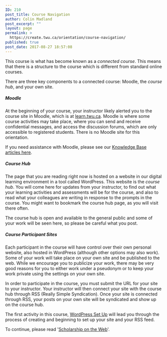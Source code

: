 ```yaml
---
ID: 210
post_title: Course Navigation
author: Colin Madland
post_excerpt: ""
layout: page
permalink: >
  https://create.twu.ca/orientation/course-navigation/
published: true
post_date: 2017-08-27 18:57:08
---
```

This course is what has become known as a <em>connected course</em>. This means that there is a structure to the course which is different from standard online courses.

There are three key components to a connected course: Moodle, the <em>course hub</em>, and your own site.

<h5>Moodle</h5>

At the beginning of your course, your instructor likely alerted you to the course site in Moodle, which is at <a href="https://learn.twu.ca">learn.twu.ca</a>. Moodle is where some course activities may take place, where you can send and receive confidential messages, and access the discussion forums, which are only accessible to registered students. There is no Moodle site for this orientation.

If you need assistance with Moodle, please see our <a href="https://twonline.gitbooks.io/moodlefaq/content/">Knowledge Base articles here</a>.

<h5>Course Hub</h5>

The page that you are reading right now is hosted on a website in our digital learning environment in a tool called WordPress. This website is the <em>course hub</em>. You will come here for updates from your instructor, to find out what your learning activities and assessments will be for the course, and also to read what your colleagues are writing in response to the prompts in the course. You might want to bookmark the course hub page, as you will visit there often.

The course hub is open and available to the general public and some of your work will be seen here, so please be careful what you post.

<h5>Course Participant Sites</h5>

Each participant in the course will have control over their own personal website, also hosted in WordPress (although other options may also work). Some of your work will take place on your own site and be published to the web. While we encourage you to publicize your work, there may be very good reasons for you to either work under a pseudonym or to keep your work private using the settings on your own site.

In order to participate in the course, you must submit the URL for your site to your instructor. Your instructor will then connect your site with the course hub through RSS (Really Simple Syndication). Once your site is connected through RSS, your posts on your own site will be syndicated and show up on the course hub.

The first activity in this course, <a href="https://create.twu.ca/orientation/digital-skills/wordpress-set-up/">WordPress Set Up</a> will lead you through the process of creating and beginning to set up your site and your RSS feed.

To continue, please read '<a href="https://create.twu.ca/orientation/digital-literacy/scholarship-on-the-web">Scholarship on the Web</a>'.